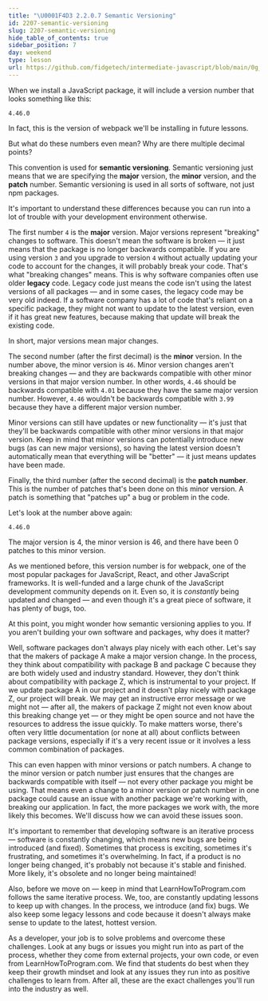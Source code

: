 ```yaml
---
title: "\U0001F4D3 2.2.0.7 Semantic Versioning"
id: 2207-semantic-versioning
slug: 2207-semantic-versioning
hide_table_of_contents: true
sidebar_position: 7
day: weekend
type: lesson
url: https://github.com/fidgetech/intermediate-javascript/blob/main/0g_semantic_versioning.md
---
```


When we install a JavaScript package, it will include a version number that looks something like this:

```
4.46.0
```

In fact, this is the version of webpack we'll be installing in future lessons.

But what do these numbers even mean? Why are there multiple decimal points?

This convention is used for **semantic versioning**. Semantic versioning just means that we are specifying the **major** version, the **minor** version, and the **patch** number. Semantic versioning is used in all sorts of software, not just npm packages.

It's important to understand these differences because you can run into a lot of trouble with your development environment otherwise.

The first number `4` is the **major** version. Major versions represent "breaking" changes to software. This doesn't mean the software is broken — it just means that the package is no longer backwards compatible. If you are using version `3` and you upgrade to version `4` without actually updating your code to account for the changes, it will probably break your code. That's what "breaking changes" means. This is why software companies often use older **legacy** code. Legacy code just means the code isn't using the latest versions of all packages — and in some cases, the legacy code may be very old indeed. If a software company has a lot of code that's reliant on a specific package, they might not want to update to the latest version, even if it has great new features, because making that update will break the existing code.

In short, major versions mean major changes.

The second number (after the first decimal) is the **minor** version. In the number above, the minor version is `46`. Minor version changes aren't breaking changes — and they are backwards compatible with other minor versions in that major version number. In other words, `4.46` should be backwards compatible with `4.01` because they have the same major version number. However, `4.46` wouldn't be backwards compatible with `3.99` because they have a different major version number. 

Minor versions can still have updates or new functionality — it's just that they'll be backwards compatible with other minor versions in that major version. Keep in mind that minor versions can potentially introduce new bugs (as can new major versions), so having the latest version doesn't automatically mean that everything will be "better" — it just means updates have been made.

Finally, the third number (after the second decimal) is the **patch number**. This is the number of patches that's been done on this minor version. A patch is something that "patches up" a bug or problem in the code.

Let's look at the number above again:

```
4.46.0
```

The major version is 4, the minor version is 46, and there have been 0 patches to this minor version.

As we mentioned before, this version number is for webpack, one of the most popular packages for JavaScript, React, and other JavaScript frameworks. It is well-funded and a large chunk of the JavaScript development community depends on it. Even so, it is _constantly_ being updated and changed — and even though it's a great piece of software, it has plenty of bugs, too.

At this point, you might wonder how semantic versioning applies to you. If you aren't building your own software and packages, why does it matter?

Well, software packages don't always play nicely with each other. Let's say that the makers of package A make a major version change. In the process, they think about compatibility with package B and package C because they are both widely used and industry standard. However, they don't think about compatibility with package Z, which is instrumental to your project. If we update package A in our project and it doesn't play nicely with package Z, our project will break. We may get an instructive error message or we might not — after all, the makers of package Z might not even know about this breaking change yet — or they might be open source and not have the resources to address the issue quickly. To make matters worse, there's often very little documentation (or none at all) about conflicts between package versions, especially if it's a very recent issue or it involves a less common combination of packages.

This can even happen with minor versions or patch numbers. A change to the minor version or patch number just ensures that the changes are backwards compatible with itself — not every other package you might be using. That means even a change to a minor version or patch number in one package could cause an issue with another package we're working with, breaking our application. In fact, the more packages we work with, the more likely this becomes. We'll discuss how we can avoid these issues soon.

It's important to remember that developing software is an iterative process — software is constantly changing, which means new bugs are being introduced (and fixed). Sometimes that process is exciting, sometimes it's frustrating, and sometimes it's overwhelming. In fact, if a product is no longer being changed, it's probably not because it's stable and finished. More likely, it's obsolete and no longer being maintained!

Also, before we move on — keep in mind that LearnHowToProgram.com follows the same iterative process. We, too, are constantly updating lessons to keep up with changes. In the process, we introduce (and fix) bugs. We also keep some legacy lessons and code because it doesn't always make sense to update to the latest, hottest version. 

As a developer, your job is to solve problems and overcome these challenges. Look at any bugs or issues you might run into as part of the process, whether they come from external projects, your own code, or even from LearnHowToProgram.com. We find that students do best when they keep their growth mindset and look at any issues they run into as positive challenges to learn from. After all, these are the exact challenges you'll run into the industry as well.